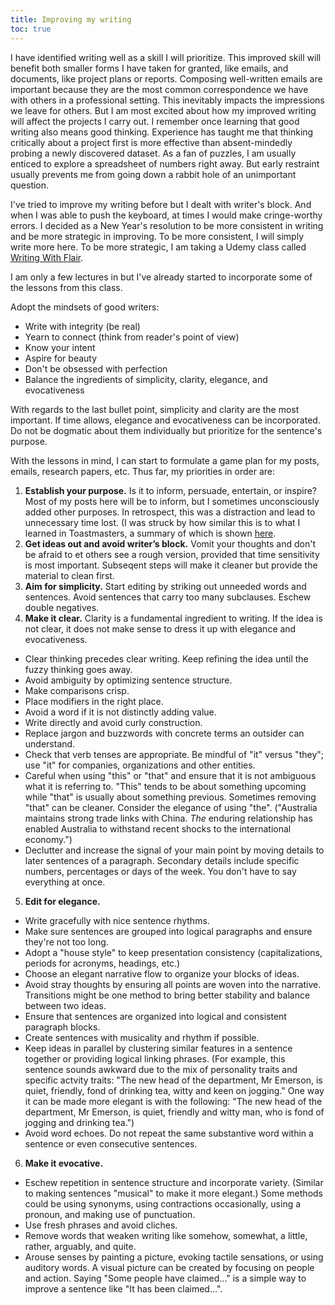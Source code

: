 ```yaml
---
title: Improving my writing 
toc: true
---
```


I have identified writing well as a skill I will prioritize. This improved skill will benefit both smaller forms I have taken for granted, like emails, and documents, like project plans or reports. Composing well-written emails are important because they are the most common correspondence we have with others in a professional setting. This inevitably impacts the impressions we leave for others. But I am most excited about how my improved writing will affect the projects I carry out. I remember once learning that good writing also means good thinking. Experience has taught me that thinking critically about a project first is more effective than absent-mindedly probing a newly discovered dataset. As a fan of puzzles, I am usually enticed to explore a spreadsheet of numbers right away. But early restraint usually prevents me from going down a rabbit hole of an unimportant question.

I've tried to improve my writing before but I dealt with writer's block. And when I was able to push the keyboard, at times I would make cringe-worthy errors. I decided as a New Year's resolution to be more consistent in writing and be more strategic in improving. To be more consistent, I will simply write more here. To be more strategic, I am taking a Udemy class called [Writing With Flair](https://www.udemy.com/course/writing-with-flair-how-to-become-an-exceptional-writer/learn/lecture/1131432?start=0#overview).

I am only a few lectures in but I've already started to incorporate some of the lessons from this class.

Adopt the mindsets of good writers:
- Write with integrity (be real)
- Yearn to connect (think from reader's point of view)
- Know your intent
- Aspire for beauty
- Don't be obsessed with perfection
- Balance the ingredients of simplicity, clarity, elegance, and evocativeness

With regards to the last bullet point, simplicity and clarity are the most important. If time allows, elegance and evocativeness can be incorporated. Do not be dogmatic about them individually but prioritize for the sentence's purpose.

With the lessons in mind, I can start to formulate a game plan for my posts, emails, research papers, etc. Thus far, my priorities in order are:

1. **Establish your purpose.** Is it to inform, persuade, entertain, or inspire? Most of my posts here will be to inform, but I sometimes unconsciously added other purposes. In retrospect, this was a distraction and lead to unnecessary time lost. (I was struck by how similar this is to what I learned in Toastmasters, a summary of which is shown [here](https://ezinearticles.com/?Four-Basic-Speech-Types:-Do-You-Want-to-Persuade,-Inform,-Inspire-or-Entertain?&id=5823240).
2. **Get ideas out and avoid writer’s block.** Vomit your thoughts and don't be afraid to et others see a rough version, provided that time sensitivity is most important. Subseqent steps will make it cleaner but provide the material to clean first.
3. **Aim for simplicity.** Start editing by striking out unneeded words and sentences. Avoid sentences that carry too many subclauses. Eschew double negatives.
4. **Make it clear.** Clarity is a fundamental ingredient to writing. If the idea is not clear, it does not make sense to dress it up with elegance and evocativeness.
- Clear thinking precedes clear writing. Keep refining the idea until the fuzzy thinking goes away.
- Avoid ambiguity by optimizing sentence structure.
- Make comparisons crisp.
- Place modifiers in the right place.
- Avoid a word if it is not distinctly adding value.
- Write directly and avoid curly construction.
- Replace jargon and buzzwords with concrete terms an outsider can understand.
- Check that verb tenses are appropriate. Be mindful of "it" versus "they"; use "it" for companies, organizations and other entities.
- Careful when using "this" or "that" and ensure that it is not ambiguous what it is referring to. "This" tends to be about something upcoming while "that" is usually about something previous. Sometimes removing "that" can be cleaner. Consider the elegance of using "the". ("Australia maintains strong trade links with China. *The* enduring relationship has enabled Australia to withstand recent shocks to the international economy.")
- Declutter and increase the signal of your main point by moving details to later sentences of a paragraph. Secondary details include specific numbers, percentages or days of the week. You don't have to say everything at once.


5. **Edit for elegance.**
- Write gracefully with nice sentence rhythms.
- Make sure sentences are grouped into logical paragraphs and ensure they're not too long.
- Adopt a "house style" to keep presentation consistency (capitalizations, periods for acronyms, headings, etc.)
- Choose an elegant narrative flow to organize your blocks of ideas.
- Avoid stray thoughts by ensuring all points are woven into the narrative. Transitions might be one method to bring better stability and balance between two ideas.
- Ensure that sentences are organized into logical and consistent paragraph blocks.
- Create sentences with musicality and rhythm if possible.
- Keep ideas in parallel by clustering similar features in a sentence together or providing logical linking phrases. (For example, this sentence sounds awkward due to the mix of personality traits and specific actvity traits: "The new head of the department, Mr Emerson, is quiet, friendly, fond of drinking tea, witty and keen on jogging." One way it can be made more elegant is with the following: "The new head of the department, Mr Emerson, is quiet, friendly and witty man,  who is fond of jogging and drinking tea.")
- Avoid word echoes. Do not repeat the same substantive word within a sentence or even consecutive sentences.

6. **Make it evocative.**
- Eschew repetition in sentence structure and incorporate variety. (Similar to making sentences "musical" to make it more elegant.) Some methods could be using synonyms, using contractions occasionally, using a pronoun, and making use of punctuation.
- Use fresh phrases and avoid cliches.
- Remove words that weaken writing like somehow, somewhat, a little, rather, arguably, and quite.
- Arouse senses by painting a picture, evoking tactile sensations, or using auditory words. A visual picture can be created by focusing on people and action. Saying "Some people have claimed..." is a simple way to improve a sentence like "It has been claimed...".



